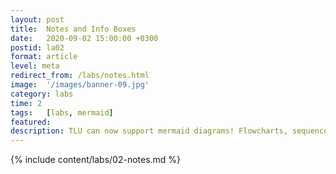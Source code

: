 ```yaml
---
layout: post
title:  Notes and Info Boxes
date:   2020-09-02 15:00:00 +0300
postid: la02
format: article
level: meta
redirect_from: /labs/notes.html
image:  '/images/banner-09.jpg'
category: labs
time: 2
tags:   [labs, mermaid]
featured:
description: TLU can now support mermaid diagrams! Flowcharts, sequence diagrams and more!
---
```


{% include content/labs/02-notes.md %}
